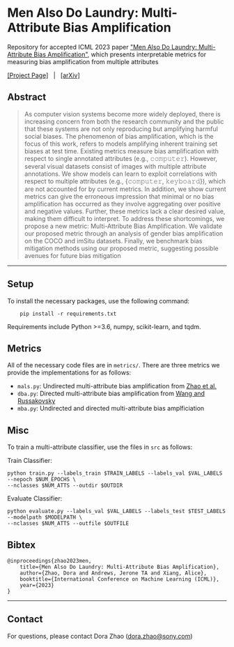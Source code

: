 # Men Also Do Laundry: Multi-Attribute Bias Amplification
Repository for accepted ICML 2023 paper ["Men Also Do Laundry: Multi-Attribute Bias Amplification"](https://arxiv.org/abs/2210.11924), which presents interpretable metrics for measuring bias amplification from multiple attributes

[[Project Page]](https://sonyresearch.github.io/multi_bias_amp/) &nbsp; | &nbsp;  [[arXiv]](https://arxiv.org/abs/2210.11924)
## Abstract 
> As computer vision systems become more widely deployed, there is increasing concern from both the research community and the public that these systems are not only reproducing but amplifying harmful social biases. The phenomenon of bias amplification, which is the focus of this work, refers to models amplifying inherent training set biases at test time. Existing metrics measure bias amplification with respect to single annotated attributes (e.g., 𝚌𝚘𝚖𝚙𝚞𝚝𝚎𝚛). However, several visual datasets consist of images with multiple attribute annotations. We show models can learn to exploit correlations with respect to multiple attributes (e.g., {𝚌𝚘𝚖𝚙𝚞𝚝𝚎𝚛, 𝚔𝚎𝚢𝚋𝚘𝚊𝚛𝚍}), which are not accounted for by current metrics. In addition, we show current metrics can give the erroneous impression that minimal or no bias amplification has occurred as they involve aggregating over positive and negative values. Further, these metrics lack a clear desired value, making them difficult to interpret. To address these shortcomings, we propose a new metric: Multi-Attribute Bias Amplification. We validate our proposed metric through an analysis of gender bias amplification on the COCO and imSitu datasets. Finally, we benchmark bias mitigation methods using our proposed metric, suggesting possible avenues for future bias mitigation
---

## Setup

To install the necessary packages, use the following command:

```
    pip install -r requirements.txt 
```

Requirements include Python >=3.6, numpy, scikit-learn, and tqdm. 

## Metrics

All of the necessary code files are in ``metrics/``. There are three metrics we provide the implementations for as follows:

- ``mals.py``: Undirected multi-attribute bias amplification from [Zhao et al.](https://aclanthology.org/D17-1323/)
- ``dba.py``: Directed multi-attribute bias amplification from [Wang and Russakovsky](https://proceedings.mlr.press/v139/wang21t.html)
- ``mba.py``: Undirected and directed multi-attribute bias amplficiation

## Misc
To train a multi-attribute classifier, use the files in ``src`` as follows:

Train Classifier: 
```
python train.py --labels_train $TRAIN_LABELS --labels_val $VAL_LABELS --nepoch $NUM_EPOCHS \
--nclasses $NUM_ATTS --outdir $OUTDIR 
```

Evaluate Classifier: 
```
python evaluate.py --labels_val $VAL_LABELS --labels_test $TEST_LABELS --modelpath $MODELPATH \
--nclasses $NUM_ATTS --outfile $OUTFILE
```

## Bibtex 

```
@inproceedings{zhao2023men,
    title={Men Also Do Laundry: Multi-Attribute Bias Amplification},
    author={Zhao, Dora and Andrews, Jerone TA and Xiang, Alice},
    booktitle={International Conference on Machine Learning (ICML)},
    year={2023}
}
```
---
## Contact 

For questions, please contact Dora Zhao (dora.zhao@sony.com)
